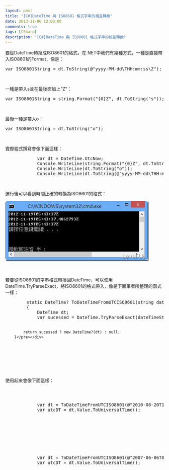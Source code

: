 ```yaml
---
layout: post
title: "[C#]DateTime 與 ISO8601 格式字串的相互轉換"
date: 2013-11-06 12:00:00
comments: true
tags: [CSharp]
description: "[C#]DateTime 與 ISO8601 格式字串的相互轉換"
---
```

<p>要從DateTime轉換成ISO8601的格式，在.NET中我們有幾種方式，一種是直接帶入ISO8601的Format，像是：</p>  <div id="scid:812469c5-0cb0-4c63-8c15-c81123a09de7:730c0ece-bcdd-4a0f-96a0-8936a7482909" class="wlWriterSmartContent" style="float: none; padding-bottom: 0px; padding-top: 0px; padding-left: 0px; margin: 0px; display: inline; padding-right: 0px"><pre name="code" class="c#">var ISO8601String = dt.ToString(@"yyyy-MM-dd\THH:mm:ss\Z");</pre></div>

<p> </p>

<p>一種是帶入s並在最後面加上"Z"：</p>

<div id="scid:812469c5-0cb0-4c63-8c15-c81123a09de7:5d81b4db-5690-4d5f-ab62-2bc8040bebd8" class="wlWriterSmartContent" style="float: none; padding-bottom: 0px; padding-top: 0px; padding-left: 0px; margin: 0px; display: inline; padding-right: 0px"><pre name="code" class="c#">var ISO8601String = string.Format("{0}Z", dt.ToString("s"));</pre></div>

<p> </p>

<p>最後一種是帶入o：</p>

<div id="scid:812469c5-0cb0-4c63-8c15-c81123a09de7:0e2a21ff-973e-428f-870e-4429f788fbf2" class="wlWriterSmartContent" style="float: none; padding-bottom: 0px; padding-top: 0px; padding-left: 0px; margin: 0px; display: inline; padding-right: 0px"><pre name="code" class="c#">var ISO8601String = dt.ToString("o");</pre></div>

<p> </p>

<p>實際程式撰寫會像下面這樣：</p>

<div id="scid:812469c5-0cb0-4c63-8c15-c81123a09de7:f5bf47b3-e999-42cc-8e8b-04b86a116875" class="wlWriterSmartContent" style="float: none; padding-bottom: 0px; padding-top: 0px; padding-left: 0px; margin: 0px; display: inline; padding-right: 0px"><pre name="code" class="c#">            var dt = DateTime.UtcNow;
            Console.WriteLine(string.Format("{0}Z", dt.ToString("s")));
            Console.WriteLine(dt.ToString("o"));
            Console.WriteLine(dt.ToString(@"yyyy-MM-dd\THH:mm:ss\Z"));</pre></div>

<p> </p>

<p>運行後可以看到時間正確的轉換為ISO8601的格式：</p>

<p><img style="border-top: 0px; border-right: 0px; border-bottom: 0px; border-left: 0px" border="0" alt="image" src="\images\posts\9ccfeb82-d2bf-453b-83d5-43817c5b4a9f\image_thumb_2.png" width="457" height="192" /> </p>

<p> </p>

<p>若要從ISO8601的字串格式轉換回DateTime，可以使用DateTime.TryParseExact，將ISO8601的格式帶入，像是下面筆者所整理的函式一樣：</p>

<p>
  </p><div id="scid:812469c5-0cb0-4c63-8c15-c81123a09de7:d886cc4b-db98-4cc4-93b5-7945faa84c6b" class="wlWriterSmartContent" style="float: none; padding-bottom: 0px; padding-top: 0px; padding-left: 0px; margin: 0px; display: inline; padding-right: 0px"><pre name="code" class="c#">        static DateTime? ToDateTimeFromUTCISO8601(string dateTimeString)
        {
            DateTime dt;
            var sucessed = DateTime.TryParseExact(dateTimeString, new string[] { @"yyyy-MM-dd\THH:mm:ss\Z", "o" }, CultureInfo.InvariantCulture, DateTimeStyles.AssumeUniversal, out dt);

            return sucessed ? new DateTime?(dt) : null;
        }</pre></div>


<p> </p>

<p>使用起來會像下面這樣：</p>

<div id="scid:812469c5-0cb0-4c63-8c15-c81123a09de7:799da6f3-5373-48ea-8c4a-64ba568e9c58" class="wlWriterSmartContent" style="float: none; padding-bottom: 0px; padding-top: 0px; padding-left: 0px; margin: 0px; display: inline; padding-right: 0px"><pre name="code" class="c#">            var dt = ToDateTimeFromUTCISO8601(@"2010-08-20T15:00:00Z");
            var utcDT = dt.Value.ToUniversalTime();</pre></div>

<p> </p>

<div id="scid:812469c5-0cb0-4c63-8c15-c81123a09de7:7cb7f632-8702-4a92-8990-1658d73f0783" class="wlWriterSmartContent" style="float: none; padding-bottom: 0px; padding-top: 0px; padding-left: 0px; margin: 0px; display: inline; padding-right: 0px"><pre name="code" class="c#">            var dt = ToDateTimeFromUTCISO8601(@"2007-06-06T09:03:01.1234567+02:00");
            var utcDT = dt.Value.ToUniversalTime();</pre></div>
